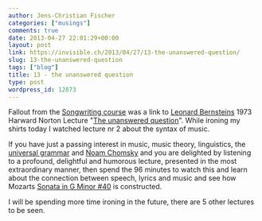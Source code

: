 ```yaml
---
author: Jens-Christian Fischer
categories: ["musings"]
comments: true
date: 2013-04-27 22:01:29+00:00
layout: post
link: https://invisible.ch/2013/04/27/13-the-unanswered-question/
slug: 13-the-unanswered-question
tags: ["blog"]
title: 13 - the unanswered question
type: post
wordpress_id: 12873
---
```


Fallout from the [Songwriting course](/2013/04/24/16-pat-pattisons-introduction-to-songwriting-recap/) was a link to [Leonard Bernsteins](https://en.wikipedia.org/wiki/Leonard_Bernstein) 1973 Harward Norton Lecture "[The unanswered question](https://www.youtube.com/playlist?list=PLwA6LUf2OwxZ53dFAnRZXqPVodZNaoOQK)". While ironing my shirts today I watched lecture nr 2 about the syntax of music.



If you have just a passing interest in music, music theory, linguistics, the [universal grammar](https://en.wikipedia.org/wiki/Universal_grammar) and [Noam Chomsky](https://en.wikipedia.org/wiki/Noam_chomsky) and you are delighted by listening to a profound, delightful and humorous lecture, presented in the most extraordinary manner, then spend the 96 minutes to watch this and learn about the connection between speech, lyrics and music and see how Mozarts [Sonata in G Minor #40](https://en.wikipedia.org/wiki/Symphony_No._40_(Mozart)) is constructed.

I will be spending more time ironing in the future, there are 5 other lectures to be seen.

